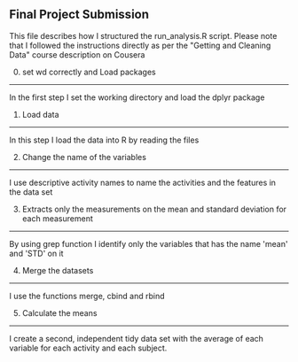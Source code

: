 Final Project Submission
---------------------------

This file describes how I structured the run_analysis.R script. Please note that I followed the instructions directly as per the "Getting and Cleaning Data" course description on Cousera


0. set wd correctly and Load packages
--------------------------------------
In the first step I set the working directory and load the dplyr package


1. Load data
--------------------------------------
In this step I load the data into R by reading the files


2. Change the name of the variables
--------------------------------------
I use descriptive activity names to name the activities and the features in the data set


3. Extracts only the measurements on the mean and standard deviation for each measurement
-----------------------------------------------------------------------------------------
By using grep function I identify only the variables that has the name 'mean' and 'STD' on it


4. Merge the datasets
---------------------
I use the functions merge, cbind and rbind


5. Calculate the means
----------------------
I create a second, independent tidy data set with the average of each variable for each activity and each subject.